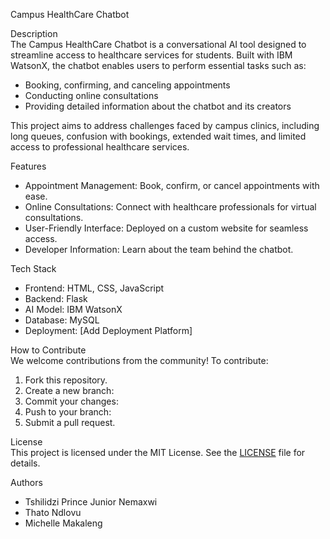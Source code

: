 Campus HealthCare Chatbot  

Description  
The Campus HealthCare Chatbot is a conversational AI tool designed to streamline access to healthcare services for students. Built with IBM WatsonX, the chatbot enables users to perform essential tasks such as:  
- Booking, confirming, and canceling appointments  
- Conducting online consultations
- Providing detailed information about the chatbot and its creators

This project aims to address challenges faced by campus clinics, including long queues, confusion with bookings, extended wait times, and limited access to professional healthcare services.

Features  
- Appointment Management: Book, confirm, or cancel appointments with ease.  
- Online Consultations: Connect with healthcare professionals for virtual consultations.  
- User-Friendly Interface: Deployed on a custom website for seamless access.  
- Developer Information: Learn about the team behind the chatbot.   

Tech Stack  
- Frontend: HTML, CSS, JavaScript  
- Backend: Flask  
- AI Model: IBM WatsonX  
- Database: MySQL  
- Deployment: [Add Deployment Platform]  

How to Contribute  
We welcome contributions from the community! To contribute:  
1. Fork this repository.  
2. Create a new branch: 
3. Commit your changes:
4. Push to your branch:   
5. Submit a pull request.
   
License  
This project is licensed under the MIT License. See the [LICENSE](LICENSE) file for details.  

Authors  
- Tshilidzi Prince Junior Nemaxwi
- Thato Ndlovu
- Michelle Makaleng 
